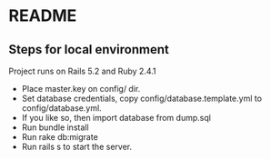 # README

## Steps for local environment

Project runs on Rails 5.2 and Ruby 2.4.1

- Place master.key on config/ dir.
- Set database credentials, copy config/database.template.yml to config/database.yml.
- If you like so, then import database from dump.sql
- Run bundle install
- Run rake db:migrate
- Run rails s to start the server.
